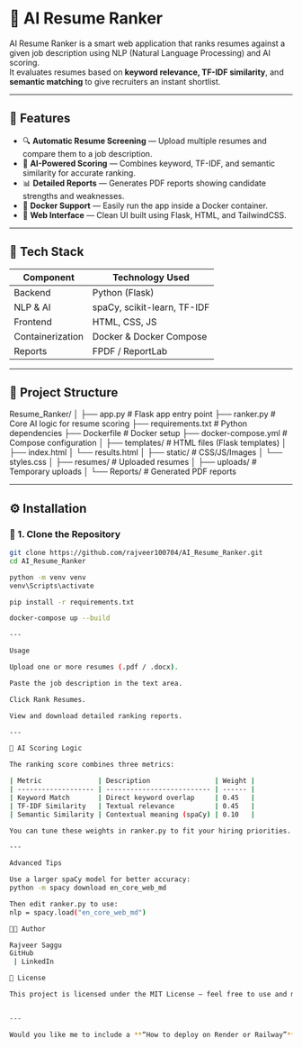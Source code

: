 # 🧠 AI Resume Ranker

AI Resume Ranker is a smart web application that ranks resumes against a given job description using NLP (Natural Language Processing) and AI scoring.  
It evaluates resumes based on **keyword relevance, TF-IDF similarity**, and **semantic matching** to give recruiters an instant shortlist.

---

## 🚀 Features

- 🔍 **Automatic Resume Screening** — Upload multiple resumes and compare them to a job description.
- 🤖 **AI-Powered Scoring** — Combines keyword, TF-IDF, and semantic similarity for accurate ranking.
- 📊 **Detailed Reports** — Generates PDF reports showing candidate strengths and weaknesses.
- 🐳 **Docker Support** — Easily run the app inside a Docker container.
- 💾 **Web Interface** — Clean UI built using Flask, HTML, and TailwindCSS.

---

## 🧩 Tech Stack

| Component | Technology Used |
|------------|----------------|
| Backend | Python (Flask) |
| NLP & AI | spaCy, scikit-learn, TF-IDF |
| Frontend | HTML, CSS, JS |
| Containerization | Docker & Docker Compose |
| Reports | FPDF / ReportLab |

---

## 📁 Project Structure

Resume_Ranker/
│
├── app.py # Flask app entry point
├── ranker.py # Core AI logic for resume scoring
├── requirements.txt # Python dependencies
├── Dockerfile # Docker setup
├── docker-compose.yml # Compose configuration
│
├── templates/ # HTML files (Flask templates)
│ ├── index.html
│ └── results.html
│
├── static/ # CSS/JS/Images
│ └── styles.css
│
├── resumes/ # Uploaded resumes
│
├── uploads/ # Temporary uploads
│
└── Reports/ # Generated PDF reports



---

## ⚙️ Installation

### 🧮 1. Clone the Repository
```bash
git clone https://github.com/rajveer100704/AI_Resume_Ranker.git
cd AI_Resume_Ranker

python -m venv venv
venv\Scripts\activate

pip install -r requirements.txt

docker-compose up --build

---

Usage

Upload one or more resumes (.pdf / .docx).

Paste the job description in the text area.

Click Rank Resumes.

View and download detailed ranking reports.

---

🧠 AI Scoring Logic

The ranking score combines three metrics:

| Metric              | Description                | Weight |
| ------------------- | -------------------------- | ------ |
| Keyword Match       | Direct keyword overlap     | 0.45   |
| TF-IDF Similarity   | Textual relevance          | 0.45   |
| Semantic Similarity | Contextual meaning (spaCy) | 0.10   |

You can tune these weights in ranker.py to fit your hiring priorities.

---

Advanced Tips

Use a larger spaCy model for better accuracy:
python -m spacy download en_core_web_md

Then edit ranker.py to use:
nlp = spacy.load("en_core_web_md")

🧑‍💻 Author

Rajveer Saggu
GitHub
 | LinkedIn

🏁 License

This project is licensed under the MIT License — feel free to use and modify.


---

Would you like me to include a **“How to deploy on Render or Railway”** section too (so you can host it online easily)?
